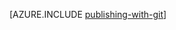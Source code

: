 <properties 
	pageTitle="Publishing from Source Control to Azure Websites" 
	description="Learn how to use Git to publish an Azure website, and then enable continuous deployment from Bitbucket, CodePlex, Dropbox, GitHub, or Mercurial." 
	services="web-sites" 
	documentationCenter=".net" 
	authors="cephalin" 
	manager="wpickett" 
	editor="mollybos"/>

<tags 
	ms.service="web-sites" 
	ms.workload="web" 
	ms.tgt_pltfrm="na" 
	ms.devlang="na" 
	ms.topic="article" 
	ms.date="2/20/2015" 
	ms.author="cephalin"/>





[AZURE.INCLUDE [publishing-with-git](../includes/publishing-with-git.md)]
